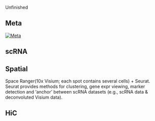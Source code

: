
Unfinished

## Meta
[![Meta](../img/meta.png)](.)


## scRNA





## Spatial 
Space Ranger(10x Visium; each spot contains several cells) + Seurat. Seurat provides methods for clustering, gene expr viewing, marker detection and ‘anchor’ between scRNA datasets (e.g., scRNA data & deconvoluted Visium data).





## HiC










